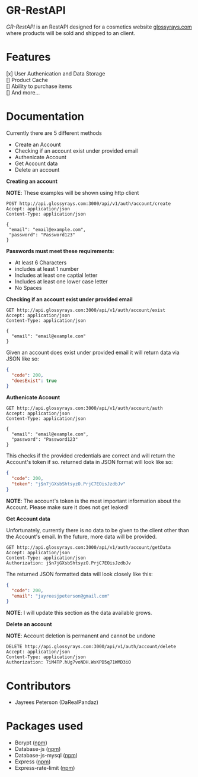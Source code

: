 # GR-RestAPI

*GR-RestAPI* is an RestAPI designed for a cosmetics website [glossyrays.com](https://glossyrays.com) where products will be sold and shipped to an client.

# Features
 [x] User Authenication and Data Storage<br>
 [] Product Cache<br>
 [] Ability to purchase items<br> 
 [] And more...<br>
 
# Documentation

Currently there are 5 different methods
 - Create an Account
 - Checking if an account exist under provided email
 - Authenicate Account
 - Get Account data
 - Delete an account
 
 **Creating an account**
 
 **NOTE**: These examples will be shown using http client
 
 ```http
POST http://api.glossyrays.com:3000/api/v1/auth/account/create
Accept: application/json
Content-Type: application/json

{
  "email": "email@example.com",
  "password": "Password123"
}
```

**Passwords must meet these requirements**:
 - At least 6 Characters
 - includes at least 1 number
 - Includes at least one captial letter
 - Includes at least one lower case letter
 - No Spaces
 
**Checking if an account exist under provided email**

```http
GET http://api.glossyrays.com:3000/api/v1/auth/account/exist
Accept: application/json
Content-Type: application/json

{
  "email": "email@example.com"
}
```

Given an account does exist under provided email it will return data via JSON like so:

```JSON
{
  "code": 200,
  "doesExist": true
}
```

**Authenicate Account**

```http
GET http://api.glossyrays.com:3000/api/v1/auth/account/auth
Accept: application/json
Content-Type: application/json

{
  "email": "email@example.com",
  "password": "Password123"
}
```

This checks if the provided credentials are correct and will return the Account's token if so.
returned data in JSON format will look like so:

```JSON
{
  "code": 200,
  "token": "j$n7jGXsbShtsyzO.PrjC7EOisJzdbJv"
}
```

**NOTE**: The account's token is the most important information about the Account. Please make sure it does not get leaked!

**Get Account data**

Unfortunately, currently there is no data to be given to the client other than the Account's email. In the future, more data will be provided.

```http
GET http://api.glossyrays.com:3000/api/v1/auth/account/getData
Accept: application/json
Content-Type: application/json
Authorization: j$n7jGXsbShtsyzO.PrjC7EOisJzdbJv
```

The returned JSON formatted data will look closely like this:

```JSON
{
  "code": 200,
  "email": "jayreesjpeterson@gmail.com"
}
```

**NOTE**: I will update this section as the data available grows.

**Delete an account**

**NOTE**: Account deletion is permanent and cannot be undone

```http
DELETE http://api.glossyrays.com:3000/api/v1/auth/account/delete
Accept: application/json
Content-Type: application/json
Authorization: 7iM4TP.hUg7voNDH.WsKPD5q71WMD3iO
```

# Contributors
 - Jayrees Peterson (DaRealPandaz)

# Packages used
 - Bcrypt ([npm](https://www.npmjs.com/package/bcrypt))
 - Database-js ([npm](https://www.npmjs.com/package/database-js))
 - Database-js-mysql ([npm](https://www.npmjs.com/package/database-js-mysql))
 - Express ([npm](https://www.npmjs.com/package/express))
 - Express-rate-limit ([npm](https://www.npmjs.com/package/express-rate-limit))

